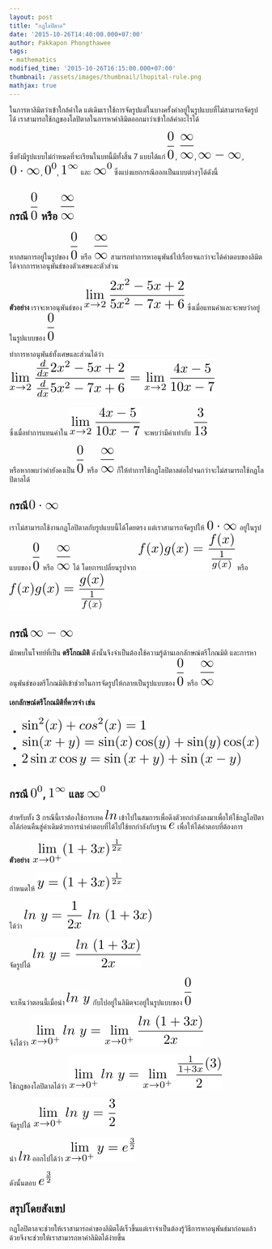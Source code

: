```yaml
---
layout: post
title: "กฏโลปิตาล"
date: '2015-10-26T14:40:00.000+07:00'
author: Pakkapon Phongthawee
tags:
- mathematics
modified_time: '2015-10-26T16:15:00.000+07:00'
thumbnail: /assets/images/thumbnail/lhopital-rule.png
mathjax: true
---
```

ในการหาลิมิตว่าเข้าใกล้ค่าใด แต่เดิมเราใช้การจัดรูปแต่ในบางครั้งค่าอยู่ในรูปแบบที่ไม่สามารถจัดรูปได้ เราสามารถใช้กฏของโลปิตาลในการหาค่าลิมิตออกมาว่าเข้าใกล้ค่าอะไรได้

ซึ่งยังมีรูปแบบไม่กำหนดที่จะเรียนในบทนี้มีทั้งสิ้น 7 แบบได้แก่ ![](/assets/images/post/lhopital-rule/case_zero_divide_zero.svg), ![](/assets/images/post/lhopital-rule/case_inf_divide_inf.svg), ![](/assets/images/post/lhopital-rule/case_inf_minus_inf.svg), ![](/assets/images/post/lhopital-rule/case_zero_dot_inf.svg), ![](/assets/images/post/lhopital-rule/case_zero_power_zero.svg), ![](/assets/images/post/lhopital-rule/case_one_power_inf.svg) และ ![](/assets/images/post/lhopital-rule/case_inf_power_zero.svg) ซึ่งแบ่งแยกกรณีออกเป็นแบบต่างๆได้ดังนี้

## กรณี ![](/assets/images/post/lhopital-rule/case_zero_divide_zero.svg) หรือ ![](/assets/images/post/lhopital-rule/case_inf_divide_inf.svg)

หากสมการอยู่ในรูปของ ![](/assets/images/post/lhopital-rule/case_zero_divide_zero.svg) หรือ ![](/assets/images/post/lhopital-rule/case_inf_divide_inf.svg) สามารถทำการหาอนุพันธ์ไปเรื่อยจนกว่าจะได้คำตอบของลิมิต ได้จากการหาอนุพันธ์ของตัวเศษและตัวส่วน

**ตัวอย่าง** เราจะหาอนุพันธ์ของ
![](/assets/images/post/lhopital-rule/sample_case01_file_01.svg)
ซึ่งเมื่อแทนค่าและจะพบว่าอยู่ในรูปแบบของ ![](/assets/images/post/lhopital-rule/case_zero_divide_zero.svg)

ทำการหาอนุพันธ์ทั้งเศษและส่วนได้ว่า
![](/assets/images/post/lhopital-rule/sample_case01_file_02.svg)

ซึ่งเมื่อทำการแทนค่าใน
![](/assets/images/post/lhopital-rule/sample_case01_file_03.svg)
จะพบว่ามีค่าเท่ากับ ![](/assets/images/post/lhopital-rule/sample_case01_file_04.svg)

หรือหากพบว่าค่ายังคงเป็น  ![](/assets/images/post/lhopital-rule/case_zero_divide_zero.svg)  หรือ ![](/assets/images/post/lhopital-rule/case_inf_divide_inf.svg) ก็ให้ทำการใช้กฏโลปิตาลต่อไปจนกว่าจะไม่สามารถใช้กฏโลปิตาลได้

## กรณี![](/assets/images/post/lhopital-rule/case_zero_dot_inf.svg)

เราไม่สามารถใช้งานกฏโลปิตาลกับรูปแบบนี้ได้โดยตรง แต่เราสามารถจัดรูปให้ ![](/assets/images/post/lhopital-rule/case_zero_dot_inf.svg) อยู่ในรูปแบบของ  ![](/assets/images/post/lhopital-rule/case_zero_divide_zero.svg) หรือ ![](/assets/images/post/lhopital-rule/case_inf_divide_inf.svg) ได้ โดยการเปลี่ยนรูปจาก ![](/assets/images/post/lhopital-rule/sample_case02_file_01.svg) หรือ  ![](/assets/images/post/lhopital-rule/sample_case02_file_02.svg)

## กรณี ![](/assets/images/post/lhopital-rule/case_inf_minus_inf.svg)
มักพบในโจทย์ที่เป็น **ตรีโกณมิติ** ดังนั้นจึงจำเป็นต้องใช้ความรู้ด้านเอกลักษณ์ตรีโกณมิติ และการหาอนุพันธ์ของตรีโกณมิติเข้าช่วยในการจัดรูปให้กลายเป็นรูปแบบของ ![](/assets/images/post/lhopital-rule/case_zero_divide_zero.svg) หรือ ![](/assets/images/post/lhopital-rule/case_inf_divide_inf.svg)

#### เอกลักษณ์ตรีโกณมิติที่ควรจำ เช่น  
-   ![](/assets/images/post/lhopital-rule/sample_case03_file_01.svg)
-   ![](/assets/images/post/lhopital-rule/sample_case03_file_02.svg)
-   ![](/assets/images/post/lhopital-rule/sample_case03_file_03.svg)


## กรณี ![](/assets/images/post/lhopital-rule/case_zero_power_zero.svg), ![](/assets/images/post/lhopital-rule/case_one_power_inf.svg) และ ![](/assets/images/post/lhopital-rule/case_inf_power_zero.svg)
สำหรับทั้ง 3 กรณีนี้เราต้องใช้การเทค ![](/assets/images/post/lhopital-rule/sample_case04_file_01.svg) เข้าไปในสมการเพื่อดึงตัวยกกำลังลงมาเพื่อให้ใช้กฏโลปิตาลได้ก่อนคืนสู่ค่าเดิมด้วยการนำคำตอบที่ได้ไปใช้ยกกำลังกับฐาน ![](/assets/images/post/lhopital-rule/sample_case04_file_02.svg) เพื่อให้ได้คำตอบที่ต้องการ

**ตัวอย่าง** ![](/assets/images/post/lhopital-rule/sample_case04_file_03.svg)

กำหนดให้ ![](/assets/images/post/lhopital-rule/sample_case04_file_04.svg)

ได้ว่า ![](/assets/images/post/lhopital-rule/sample_case04_file_05.svg)

จัดรูปได้ ![](/assets/images/post/lhopital-rule/sample_case04_file_06.svg)

จะเห็นว่าตอนนี้เมื่อนำ ![](/assets/images/post/lhopital-rule/sample_case04_file_07.svg) กับไปอยู่ในลิมิตจะอยู่ในรูปแบบของ ![](/assets/images/post/lhopital-rule/case_zero_divide_zero.svg)

จึงได้ว่า ![](/assets/images/post/lhopital-rule/sample_case04_file_08.svg)

ใช้กฏของโลปิตาลได้ว่า ![](/assets/images/post/lhopital-rule/sample_case04_file_09.svg)

จัดรูปได้ ![](/assets/images/post/lhopital-rule/sample_case04_file_10.svg)

นำ ![](/assets/images/post/lhopital-rule/sample_case04_file_01.svg) ออกไปได้ว่า ![](/assets/images/post/lhopital-rule/sample_case04_file_11.svg)

ดังนั้นตอบ ![](/assets/images/post/lhopital-rule/sample_case04_file_12.svg)

## สรุปโดยสังเขป
กฏโลปิตาลจะช่วยให้เราสามารถค่าของลิมิตได้เร็วขึ้นแต่เราจำเป็นต้องรู้วิธีการหาอนุพันธ์มาก่อนแล้วด้วยจึงจะช่วยให้เราสามารถหาค่าลิมิตได้ง่ายขึ้น
